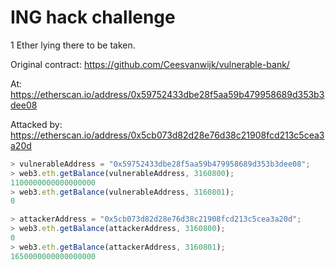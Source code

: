 # ING hack challenge
1 Ether lying there to be taken.

Original contract: https://github.com/Ceesvanwijk/vulnerable-bank/

At: https://etherscan.io/address/0x59752433dbe28f5aa59b479958689d353b3dee08

Attacked by: https://etherscan.io/address/0x5cb073d82d28e76d38c21908fcd213c5cea3a20d

```javascript
> vulnerableAddress = "0x59752433dbe28f5aa59b479958689d353b3dee08";
> web3.eth.getBalance(vulnerableAddress, 3160800);
1100000000000000000
> web3.eth.getBalance(vulnerableAddress, 3160801);
0

> attackerAddress = "0x5cb073d82d28e76d38c21908fcd213c5cea3a20d";
> web3.eth.getBalance(attackerAddress, 3160800);
0
> web3.eth.getBalance(attackerAddress, 3160801);
1650000000000000000
```

